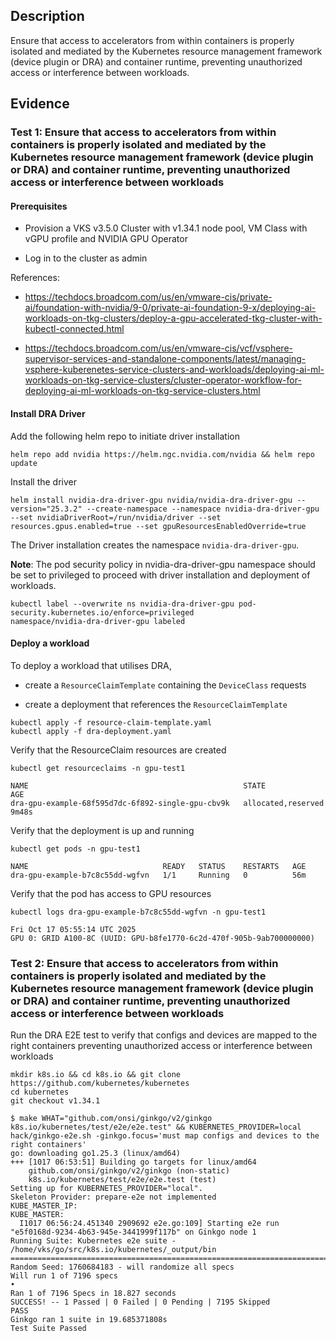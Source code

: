 ## Description 

Ensure that access to accelerators from within containers is properly isolated and mediated by the Kubernetes resource management framework (device plugin or DRA) and container runtime, preventing unauthorized access or interference between workloads.

## Evidence

### Test 1: Ensure that access to accelerators from within containers is properly isolated and mediated by the Kubernetes resource management framework (device plugin or DRA) and container runtime, preventing unauthorized access or interference between workloads

#### Prerequisites

* Provision a VKS v3.5.0 Cluster with v1.34.1 node pool, VM Class with vGPU profile and NVIDIA GPU Operator

* Log in to the cluster as admin

References:

- https://techdocs.broadcom.com/us/en/vmware-cis/private-ai/foundation-with-nvidia/9-0/private-ai-foundation-9-x/deploying-ai-workloads-on-tkg-clusters/deploy-a-gpu-accelerated-tkg-cluster-with-kubectl-connected.html

- https://techdocs.broadcom.com/us/en/vmware-cis/vcf/vsphere-supervisor-services-and-standalone-components/latest/managing-vsphere-kuberenetes-service-clusters-and-workloads/deploying-ai-ml-workloads-on-tkg-service-clusters/cluster-operator-workflow-for-deploying-ai-ml-workloads-on-tkg-service-clusters.html

#### Install DRA Driver

Add the following helm repo to initiate driver installation

```shell
helm repo add nvidia https://helm.ngc.nvidia.com/nvidia && helm repo update
```

Install the driver

```shell
helm install nvidia-dra-driver-gpu nvidia/nvidia-dra-driver-gpu --version="25.3.2" --create-namespace --namespace nvidia-dra-driver-gpu --set nvidiaDriverRoot=/run/nvidia/driver --set resources.gpus.enabled=true --set gpuResourcesEnabledOverride=true
```

The Driver installation creates the namespace `nvidia-dra-driver-gpu`. 

**Note**: The pod security policy in nvidia-dra-driver-gpu namespace should be set to privileged to proceed with driver installation and deployment of workloads.

```shell
kubectl label --overwrite ns nvidia-dra-driver-gpu pod-security.kubernetes.io/enforce=privileged
namespace/nvidia-dra-driver-gpu labeled
```

#### Deploy a workload

To deploy a workload that utilises DRA, 

- create a `ResourceClaimTemplate` containing the `DeviceClass` requests

- create a deployment that references the `ResourceClaimTemplate`

```shell
kubectl apply -f resource-claim-template.yaml
kubectl apply -f dra-deployment.yaml
```

Verify that the ResourceClaim resources are created

```shell
kubectl get resourceclaims -n gpu-test1
```

```shell
NAME                                                STATE                AGE
dra-gpu-example-68f595d7dc-6f892-single-gpu-cbv9k   allocated,reserved   9m48s
```

Verify that the deployment is up and running

```shell
kubectl get pods -n gpu-test1
```

```shell
NAME                              READY   STATUS    RESTARTS   AGE
dra-gpu-example-b7c8c55dd-wgfvn   1/1     Running   0          56m
```

Verify that the pod has access to GPU resources

```shell
kubectl logs dra-gpu-example-b7c8c55dd-wgfvn -n gpu-test1
```

```shell
Fri Oct 17 05:55:14 UTC 2025
GPU 0: GRID A100-8C (UUID: GPU-b8fe1770-6c2d-470f-905b-9ab700000000)
```

### Test 2: Ensure that access to accelerators from within containers is properly isolated and mediated by the Kubernetes resource management framework (device plugin or DRA) and container runtime, preventing unauthorized access or interference between workloads

Run the DRA E2E test to verify that configs and devices are mapped to the right containers preventing unauthorized access or interference between workloads

```shell
mkdir k8s.io && cd k8s.io && git clone https://github.com/kubernetes/kubernetes
cd kubernetes
git checkout v1.34.1
```

```shell
$ make WHAT="github.com/onsi/ginkgo/v2/ginkgo k8s.io/kubernetes/test/e2e/e2e.test" && KUBERNETES_PROVIDER=local hack/ginkgo-e2e.sh -ginkgo.focus='must map configs and devices to the right containers'
go: downloading go1.25.3 (linux/amd64)
+++ [1017 06:53:51] Building go targets for linux/amd64
    github.com/onsi/ginkgo/v2/ginkgo (non-static)
    k8s.io/kubernetes/test/e2e/e2e.test (test)
Setting up for KUBERNETES_PROVIDER="local".
Skeleton Provider: prepare-e2e not implemented
KUBE_MASTER_IP: 
KUBE_MASTER: 
  I1017 06:56:24.451340 2909692 e2e.go:109] Starting e2e run "e5f0168d-9234-4b63-945e-3441999f117b" on Ginkgo node 1
Running Suite: Kubernetes e2e suite - /home/vks/go/src/k8s.io/kubernetes/_output/bin
======================================================================================
Random Seed: 1760684183 - will randomize all specs
Will run 1 of 7196 specs
•
Ran 1 of 7196 Specs in 18.827 seconds
SUCCESS! -- 1 Passed | 0 Failed | 0 Pending | 7195 Skipped
PASS
Ginkgo ran 1 suite in 19.685371808s
Test Suite Passed
```

